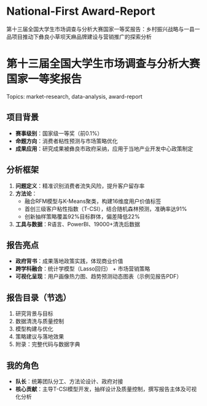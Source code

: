 # National-First Award-Report
第十三届全国大学生市场调查与分析大赛国家一等奖报告：乡村振兴战略与一县一品项目推动下彝良小草坝天麻品牌建设与营销推广的探索分析
# 第十三届全国大学生市场调查与分析大赛国家一等奖报告

Topics: market-research, data-analysis, award-report

## 项目背景
- **赛事级别**：国家级一等奖（前0.1%）
- **命题方向**：消费者粘性预测与市场策略优化
- **成果应用**：研究成果被彝良市政府采纳，应用于当地产业开发中心政策制定

## 分析框架
1. **问题定义**：精准识别消费者流失风险，提升客户留存率
2. **方法论**：
   - 融合RFM模型与K-Means聚类，构建16维度用户价值标签
   - 首创三级客户粘性指数（T-CSI），结合随机森林预测，准确率达91%
   - 创新抽样策略覆盖92%目标群体，偏差降低22%
3. **工具与数据**：R语言、PowerBI、19000+清洗后数据

## 报告亮点
- **政府背书**：成果落地政策实践，体现商业价值
- **跨学科融合**：统计学模型（Lasso回归） + 市场营销策略
- **可视化呈现**：用户画像热力图、趋势预测动态图表（示例见报告PDF）

## 报告目录（节选）
1. 研究背景与目标
2. 数据清洗与质量控制
3. 模型构建与优化
4. 策略建议与落地效果
5. 附录：完整代码与数据字典

## 我的角色
- **队长**：统筹团队分工、方法论设计、政府对接
- **核心贡献**：主导T-CSI模型开发，抽样设计及质量控制，撰写报告主体及可视化分析
